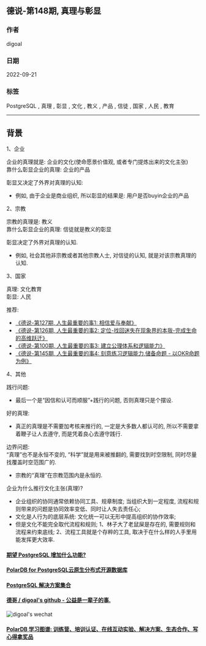 ## 德说-第148期, 真理与彰显   
          
### 作者          
digoal          
          
### 日期          
2022-09-21         
          
### 标签          
PostgreSQL , 真理 , 彰显 , 文化 , 教义 , 产品 , 信徒 , 国家 , 人民 , 教育   
          
----          
          
## 背景      
  
1、企业  
  
企业的真理就是: 企业的文化(使命愿景价值观, 或者专门提炼出来的文化主张)  
靠什么彰显企业的真理: 企业的产品  
  
彰显又决定了外界对真理的认知:  
- 例如, 由于企业是商业组织, 所以彰显的结果是: 用户是否buyin企业的产品  
  
2、宗教  
  
宗教的真理是: 教义  
靠什么彰显企业的真理: 信徒就是教义的彰显  
  
彰显决定了外界对真理的认知.   
- 例如, 社会其他非宗教或者其他宗教人士, 对信徒的认知, 就是对该宗教真理的认知.   
  
3、国家  
  
真理: 文化教育  
彰显: 人民  
  
推荐:   
- [《德说-第127期, 人生最重要的事1: 相信爱与奉献》](../202208/20220822_01.md)  
- [《德说-第126期, 人生最重要的事2: 定位-找回迷失在现象界的本我-完成生命的高维跃迁》](../202208/20220819_03.md)  
- [《德说-第100期, 人生最重要的事3: 建立公理体系和逻辑能力》](../202206/20220610_01.md)  
- [《德说-第145期, 人生最重要的事4: 刻意练习逻辑能力,储备命题 - 以OKR命题为例》](../202209/20220917_01.md)  

4、其他  
     
践行问题:  
- 最后一个是“因信和认可而顺服”+践行的问题, 否则真理只是个摆设.   
  
好的真理:   
- 真正的真理是不需要加考核来推行的, 一定是大多数人都认可的, 所以不需要拿着鞭子让人去遵守, 而是凭着良心去遵守践行.   
  
边界问题:  
“真理”也不是永恒不变的, “科学”就是用来被推翻的, 需要找到时空限制, 同时尽量找覆盖时空范围广的.   
- 宗教的“真理”在宗教范围内是永恒的.  
  
企业为什么推行文化主张(真理)?   
- 企业组织的协同通常依赖协同工具、规章制度; 当组织大到一定程度, 流程和规则带来的问题是协同效率变低、同时让人失去责任心; 
- 文化是人行为的底层系统: 文化统一可以无形中提高组织的协作效率; 
- 但是文化不能完全取代流程和规则;  1、林子大了老鼠屎是存在的, 需要规则和流程来约束底线; 2、流程工具就是个存粹的工具, 取决于在什么样的人手里用能发挥更大效率.       
  
  
  
#### [期望 PostgreSQL 增加什么功能?](https://github.com/digoal/blog/issues/76 "269ac3d1c492e938c0191101c7238216")
  
  
#### [PolarDB for PostgreSQL云原生分布式开源数据库](https://github.com/ApsaraDB/PolarDB-for-PostgreSQL "57258f76c37864c6e6d23383d05714ea")
  
  
#### [PostgreSQL 解决方案集合](https://yq.aliyun.com/topic/118 "40cff096e9ed7122c512b35d8561d9c8")
  
  
#### [德哥 / digoal's github - 公益是一辈子的事.](https://github.com/digoal/blog/blob/master/README.md "22709685feb7cab07d30f30387f0a9ae")
  
  
![digoal's wechat](../pic/digoal_weixin.jpg "f7ad92eeba24523fd47a6e1a0e691b59")
  
  
#### [PolarDB 学习图谱: 训练营、培训认证、在线互动实验、解决方案、生态合作、写心得拿奖品](https://www.aliyun.com/database/openpolardb/activity "8642f60e04ed0c814bf9cb9677976bd4")
  
